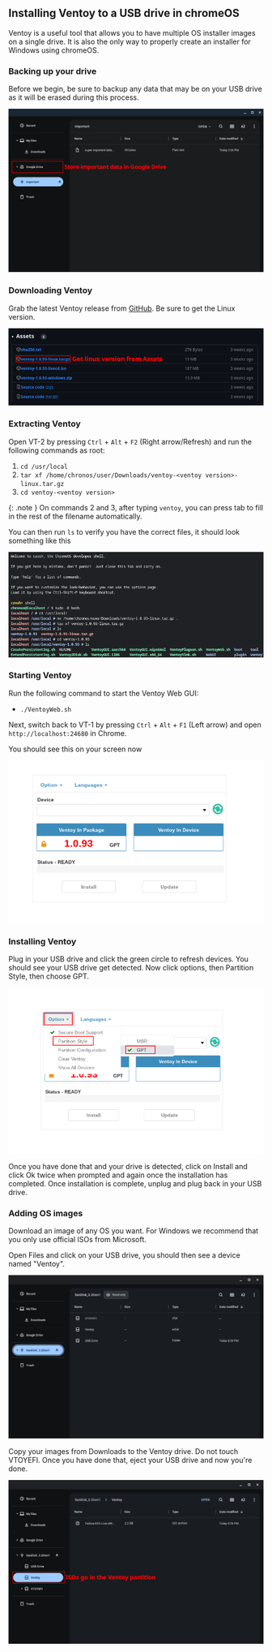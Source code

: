 ## Installing Ventoy to a USB drive in chromeOS
Ventoy is a useful tool that allows you to have multiple OS installer images on a single drive. It is also the only way to properly create an installer for Windows using chromeOS.

### Backing up your drive
Before we begin, be sure to backup any data that may be on your USB drive as it will be erased during this process.

<img src="https://raw.githubusercontent.com/chrultrabook/docs/main/assets/ventoy/backup.png">

### Downloading Ventoy
Grab the latest Ventoy release from [GitHub](https://github.com/ventoy/Ventoy/releases). Be sure to get the Linux version.

<img src="https://raw.githubusercontent.com/chrultrabook/docs/main/assets/ventoy/download.png">

### Extracting Ventoy
Open VT-2 by pressing `Ctrl` + `Alt` + `F2` (Right arrow/Refresh) and run the following commands as root:

1. `cd /usr/local`
2. `tar xf /home/chronos/user/Downloads/ventoy-<ventoy version>-linux.tar.gz`
3. `cd ventoy-<ventoy version>`

{: .note }
On commands 2 and 3, after typing `ventoy`, you can press tab to fill in the rest of the filename automatically.

You can then run `ls` to verify you have the correct files, it should look something like this

<img src="https://raw.githubusercontent.com/chrultrabook/docs/main/assets/ventoy/extract.png">

### Starting Ventoy
Run the following command to start the Ventoy Web GUI:
* `./VentoyWeb.sh`

Next, switch back to VT-1 by pressing `Ctrl` + `Alt` + `F1` (Left arrow) and open `http://localhost:24680` in Chrome.

You should see this on your screen now

<img src="https://raw.githubusercontent.com/chrultrabook/docs/main/assets/ventoy/ventoy.png">

### Installing Ventoy
Plug in your USB drive and click the green circle to refresh devices. You should see your USB drive get detected. Now click options, then Partition Style, then choose GPT.

<img src="https://raw.githubusercontent.com/chrultrabook/docs/main/assets/ventoy/gpt.png">

Once you have done that and your drive is detected, click on Install and click Ok twice when prompted and again once the installation has completed. Once installation is complete, unplug and plug back in your USB drive.

### Adding OS images
Download an image of any OS you want. For Windows we recommend that you only use official ISOs from Microsoft.

Open Files and click on your USB drive, you should then see a device named "Ventoy".

<img src="https://raw.githubusercontent.com/chrultrabook/docs/main/assets/ventoy/ventoy-drive.png">

Copy your images from Downloads to the Ventoy drive. Do not touch VTOYEFI. Once you have done that, eject your USB drive and now you're done.

<img src="https://raw.githubusercontent.com/chrultrabook/docs/main/assets/ventoy/isos.png">
